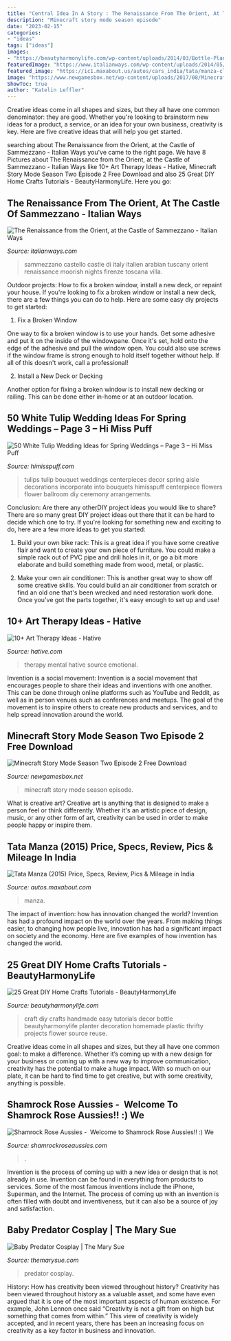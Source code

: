 ```yaml
---
title: "Central Idea In A Story : The Renaissance From The Orient, At The Castle Of Sammezzano"
description: "Minecraft story mode season episode"
date: "2023-02-15"
categories:
- "ideas"
tags: ["ideas"]
images:
- "https://beautyharmonylife.com/wp-content/uploads/2014/03/Bottle-Planter-800x565.jpg"
featuredImage: "https://www.italianways.com/wp-content/uploads/2014/05/castello-di-sammezzano-9.jpg"
featured_image: "https://ic1.maxabout.us/autos/cars_india/tata/manza-club-class-2012-10-16-6.jpg"
image: "https://www.newgamesbox.net/wp-content/uploads/2017/08/Minecraft-Story-Mode-Season-Two-Episode-2-Free-Download.jpg"
ShowToc: true
author: "Katelin Leffler"
---
```



Creative ideas come in all shapes and sizes, but they all have one common denominator: they are good. Whether you're looking to brainstorm new ideas for a product, a service, or an idea for your own business, creativity is key. Here are five creative ideas that will help you get started.

	

		
searching about The Renaissance from the Orient, at the Castle of Sammezzano - Italian Ways you've came to the right page. We have 8 Pictures about The Renaissance from the Orient, at the Castle of Sammezzano - Italian Ways like 10+ Art Therapy Ideas - Hative, Minecraft Story Mode Season Two Episode 2 Free Download and also 25 Great DIY Home Crafts Tutorials - BeautyHarmonyLife. Here you go:
		
    
## The Renaissance From The Orient, At The Castle Of Sammezzano - Italian Ways

<img loading=lazy src="https://www.italianways.com/wp-content/uploads/2014/05/castello-di-sammezzano-9.jpg" onerror="this.onerror=null;this.src='https://tse4.mm.bing.net/th?id=OIP.zACFoyIJu4_U_jcffJkkPwHaE8&amp;pid=15.1';" alt="The Renaissance from the Orient, at the Castle of Sammezzano - Italian Ways">

_Source: italianways.com_

>sammezzano castello castle di italy italien arabian tuscany orient renaissance moorish nights firenze toscana villa. 

	

Outdoor projects: How to fix a broken window, install a new deck, or repaint your house.
If you're looking to fix a broken window or install a new deck, there are a few things you can do to help. Here are some easy diy projects to get started:
1. Fix a Broken Window

One way to fix a broken window is to use your hands. Get some adhesive and put it on the inside of the windowpane. Once it's set, hold onto the edge of the adhesive and pull the window open. You could also use screws if the window frame is strong enough to hold itself together without help. If all of this doesn't work, call a professional!

2. Install a New Deck or Decking

Another option for fixing a broken window is to install new decking or railing. This can be done either in-home or at an outdoor location.

    
## 50 White Tulip Wedding Ideas For Spring Weddings – Page 3 – Hi Miss Puff

<img loading=lazy src="https://www.himisspuff.com/wp-content/uploads/2017/01/tulips-wedding-aisle-decor.jpg" onerror="this.onerror=null;this.src='https://tse3.mm.bing.net/th?id=OIP.e9zYg_6yKtX2GfNAytDOMQHaLH&amp;pid=15.1';" alt="50 White Tulip Wedding Ideas for Spring Weddings – Page 3 – Hi Miss Puff">

_Source: himisspuff.com_

>tulips tulip bouquet weddings centerpieces decor spring aisle decorations incorporate into bouquets himisspuff centerpiece flowers flower ballroom diy ceremony arrangements. 

	

Conclusion: Are there any otherDIY project ideas you would like to share?
There are so many great DIY project ideas out there that it can be hard to decide which one to try. If you're looking for something new and exciting to do, here are a few more ideas to get you started: 
1. Build your own bike rack: This is a great idea if you have some creative flair and want to create your own piece of furniture. You could make a simple rack out of PVC pipe and drill holes in it, or go a bit more elaborate and build something made from wood, metal, or plastic. 

2. Make your own air conditioner: This is another great way to show off some creative skills. You could build an air conditioner from scratch or find an old one that's been wrecked and need restoration work done. Once you've got the parts together, it's easy enough to set up and use!

    
## 10+ Art Therapy Ideas - Hative

<img loading=lazy src="https://hative.com/wp-content/uploads/2014/05/art-therapy-ideas/12-art-therapy-ideas.jpg" onerror="this.onerror=null;this.src='https://tse4.mm.bing.net/th?id=OIP.7hIxjGXegd7aaFnlzaj2qAAAAA&amp;pid=15.1';" alt="10+ Art Therapy Ideas - Hative">

_Source: hative.com_

>therapy mental hative source emotional. 

	

Invention is a social movement:
Invention is a social movement that encourages people to share their ideas and inventions with one another. This can be done through online platforms such as YouTube and Reddit, as well as in person venues such as conferences and meetups. The goal of the movement is to inspire others to create new products and services, and to help spread innovation around the world.

    
## Minecraft Story Mode Season Two Episode 2 Free Download

<img loading=lazy src="https://www.newgamesbox.net/wp-content/uploads/2017/08/Minecraft-Story-Mode-Season-Two-Episode-2-Free-Download.jpg" onerror="this.onerror=null;this.src='https://tse4.mm.bing.net/th?id=OIP.wBt4umCUv3qR3K1QE2D8rAHaKk&amp;pid=15.1';" alt="Minecraft Story Mode Season Two Episode 2 Free Download">

_Source: newgamesbox.net_

>minecraft story mode season episode. 

	

What is creative art?
Creative art is anything that is designed to make a person feel or think differently. Whether it's an artistic piece of design, music, or any other form of art, creativity can be used in order to make people happy or inspire them.

    
## Tata Manza (2015) Price, Specs, Review, Pics &amp; Mileage In India

<img loading=lazy src="https://ic1.maxabout.us/autos/cars_india/tata/manza-club-class-2012-10-16-6.jpg" onerror="this.onerror=null;this.src='https://tse4.mm.bing.net/th?id=OIP.mzkhAoe9WpGDsJH_9rsHSAHaEg&amp;pid=15.1';" alt="Tata Manza (2015) Price, Specs, Review, Pics &amp; Mileage in India">

_Source: autos.maxabout.com_

>manza. 

	

The impact of invention: how has innovation changed the world?
Invention has had a profound impact on the world over the years. From making things easier, to changing how people live, innovation has had a significant impact on society and the economy. Here are five examples of how invention has changed the world.

    
## 25 Great DIY Home Crafts Tutorials - BeautyHarmonyLife

<img loading=lazy src="https://beautyharmonylife.com/wp-content/uploads/2014/03/Bottle-Planter-800x565.jpg" onerror="this.onerror=null;this.src='https://tse4.mm.bing.net/th?id=OIP.fRZuFDn5Vh0L9CSyw_0FpgHaFO&amp;pid=15.1';" alt="25 Great DIY Home Crafts Tutorials - BeautyHarmonyLife">

_Source: beautyharmonylife.com_

>craft diy crafts handmade easy tutorials decor bottle beautyharmonylife planter decoration homemade plastic thrifty projects flower source reuse. 

	

Creative ideas come in all shapes and sizes, but they all have one common goal: to make a difference. Whether it’s coming up with a new design for your business or coming up with a new way to improve communication, creativity has the potential to make a huge impact. With so much on our plate, it can be hard to find time to get creative, but with some creativity, anything is possible.

    
## Shamrock Rose Aussies - ﻿﻿﻿ Welcome To Shamrock Rose Aussies!! :) We

<img loading=lazy src="http://shamrockroseaussies.com/yahoo_site_admin/assets/images/DSC_0795.124232659_std.JPG" onerror="this.onerror=null;this.src='https://tse1.mm.bing.net/th?id=OIP.uNGK2SLKxvFz2D7N60oTtwHaEU&amp;pid=15.1';" alt="Shamrock Rose Aussies - ﻿﻿﻿ Welcome to Shamrock Rose Aussies!! :) We">

_Source: shamrockroseaussies.com_

>. 

	

Invention is the process of coming up with a new idea or design that is not already in use. Invention can be found in everything from products to services. Some of the most famous inventions include the iPhone, Superman, and the Internet. The process of coming up with an invention is often filled with doubt and inventiveness, but it can also be a source of joy and satisfaction.

    
## Baby Predator Cosplay | The Mary Sue

<img loading=lazy src="https://www.themarysue.com/wp-content/uploads/2014/05/baby-predator-10.jpg" onerror="this.onerror=null;this.src='https://tse3.mm.bing.net/th?id=OIP.j1uCEyIBgFzqyAaIwtIyvwHaLH&amp;pid=15.1';" alt="Baby Predator Cosplay | The Mary Sue">

_Source: themarysue.com_

>predator cosplay. 

	

History: How has creativity been viewed throughout history?
Creativity has been viewed throughout history as a valuable asset, and some have even argued that it is one of the most important aspects of human existence. For example, John Lennon once said “Creativity is not a gift from on high but something that comes from within.” This view of creativity is widely accepted, and in recent years, there has been an increasing focus on creativity as a key factor in business and innovation.

